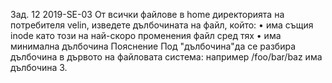 Зад. 12 2019-SE-03 От всички файлове в home директорията на потребителя velin, изведете 
дълбочината на файл, който:
• има същия inode като този на най-скоро променения файл сред тях
• има минимална дълбочина
Пояснение Под "дълбочина"да се разбира дълбочина в дървото на файловата система: например /foo/bar/baz има дълбочина 3.
